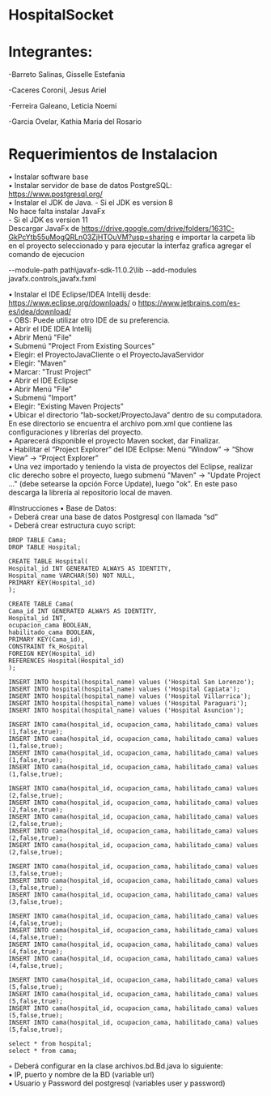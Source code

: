 # HospitalSocket

# Integrantes:
  -Barreto Salinas, Gisselle Estefania

  -Caceres Coronil, Jesus Ariel

  -Ferreira Galeano, Leticia Noemi

  -Garcia Ovelar, Kathia Maria del Rosario


# Requerimientos de Instalacion
• Instalar software base   
• Instalar servidor de base de datos PostgreSQL: https://www.postgresql.org/  
• Instalar el JDK de Java.
        - Si el JDK es version 8  
             No hace falta instalar JavaFx    
        - Si el JDK es version 11    
             Descargar JavaFx de https://drive.google.com/drive/folders/1631C-GkPcYtb55uMogQRLn03ZjHTOuVM?usp=sharing e importar la carpeta lib en el proyecto seleccionado y para ejecutar la interfaz grafica agregar el comando de ejecucion 

--module-path path\javafx-sdk-11.0.2\lib --add-modules javafx.controls,javafx.fxml   

• Instalar el IDE Eclipse/IDEA Intellij desde: https://www.eclipse.org/downloads/ o https://www.jetbrains.com/es-es/idea/download/  
        ◦ OBS: Puede utilizar otro IDE de su preferencia.   
• Abrir el IDE IDEA Intellij  
• Abrir Menú "File"  
• Submenú "Project From Existing Sources"   
• Elegir: el ProyectoJavaCliente o el ProyectoJavaServidor   
• Elegir: "Maven"   
• Marcar: "Trust Project"    
• Abrir el IDE Eclipse   
• Abrir Menú "File"  
• Submenú "Import"  
• Elegir: "Existing Maven Projects"  
• Ubicar el directorio “lab-socket/ProyectoJava” dentro de su computadora. En ese directorio se encuentra el archivo pom.xml que contiene las configuraciones y librerías del proyecto.  
• Aparecerá disponible el proyecto Maven socket, dar Finalizar.  
• Habilitar el “Project Explorer” del IDE Eclipse: Menú “Window” -> “Show View” -> “Project Explorer”   
• Una vez importado y teniendo la vista de proyectos del Eclipse, realizar clic derecho sobre el proyecto, luego submenú "Maven" -> "Update Project ..." (debe setearse la opción Force Update), luego "ok". En este paso descarga la librería al repositorio local de maven.    

#Instrucciones
• Base de Datos:  
◦ Deberá crear una base de datos Postgresql con llamada “sd”  
◦ Deberá crear estructura cuyo script:  

    DROP TABLE Cama;
    DROP TABLE Hospital;

    CREATE TABLE Hospital(  
    Hospital_id INT GENERATED ALWAYS AS IDENTITY,  
    Hospital_name VARCHAR(50) NOT NULL,  
    PRIMARY KEY(Hospital_id)  
    );
    
    CREATE TABLE Cama(  
    Cama_id INT GENERATED ALWAYS AS IDENTITY,  
    Hospital_id INT,  
    ocupacion_cama BOOLEAN,
    habilitado_cama BOOLEAN,
    PRIMARY KEY(Cama_id),  
    CONSTRAINT fk_Hospital  
    FOREIGN KEY(Hospital_id)   
    REFERENCES Hospital(Hospital_id)  
    );
    
    INSERT INTO hospital(hospital_name) values ('Hospital San Lorenzo');
    INSERT INTO hospital(hospital_name) values ('Hospital Capiata');
    INSERT INTO hospital(hospital_name) values ('Hospital Villarrica');
    INSERT INTO hospital(hospital_name) values ('Hospital Paraguari');
    INSERT INTO hospital(hospital_name) values ('Hospital Asuncion');
    
    INSERT INTO cama(hospital_id, ocupacion_cama, habilitado_cama) values (1,false,true);
    INSERT INTO cama(hospital_id, ocupacion_cama, habilitado_cama) values (1,false,true);
    INSERT INTO cama(hospital_id, ocupacion_cama, habilitado_cama) values (1,false,true);
    INSERT INTO cama(hospital_id, ocupacion_cama, habilitado_cama) values (1,false,true);
    
    INSERT INTO cama(hospital_id, ocupacion_cama, habilitado_cama) values (2,false,true);
    INSERT INTO cama(hospital_id, ocupacion_cama, habilitado_cama) values (2,false,true);
    INSERT INTO cama(hospital_id, ocupacion_cama, habilitado_cama) values (2,false,true);
    INSERT INTO cama(hospital_id, ocupacion_cama, habilitado_cama) values (2,false,true);
    INSERT INTO cama(hospital_id, ocupacion_cama, habilitado_cama) values (2,false,true);
    
    INSERT INTO cama(hospital_id, ocupacion_cama, habilitado_cama) values (3,false,true);
    INSERT INTO cama(hospital_id, ocupacion_cama, habilitado_cama) values (3,false,true);
    INSERT INTO cama(hospital_id, ocupacion_cama, habilitado_cama) values (3,false,true);
    
    INSERT INTO cama(hospital_id, ocupacion_cama, habilitado_cama) values (4,false,true);
    INSERT INTO cama(hospital_id, ocupacion_cama, habilitado_cama) values (4,false,true);
    INSERT INTO cama(hospital_id, ocupacion_cama, habilitado_cama) values (4,false,true);
    INSERT INTO cama(hospital_id, ocupacion_cama, habilitado_cama) values (4,false,true);

    INSERT INTO cama(hospital_id, ocupacion_cama, habilitado_cama) values (5,false,true);
    INSERT INTO cama(hospital_id, ocupacion_cama, habilitado_cama) values (5,false,true);
    INSERT INTO cama(hospital_id, ocupacion_cama, habilitado_cama) values (5,false,true);
    INSERT INTO cama(hospital_id, ocupacion_cama, habilitado_cama) values (5,false,true);
    
    select * from hospital;
    select * from cama;

◦ Deberá configurar en la clase archivos.bd.Bd.java lo siguiente:  
▪ IP, puerto y nombre de la BD (variable url)  
▪ Usuario y Password del postgresql (variables user y password)  
